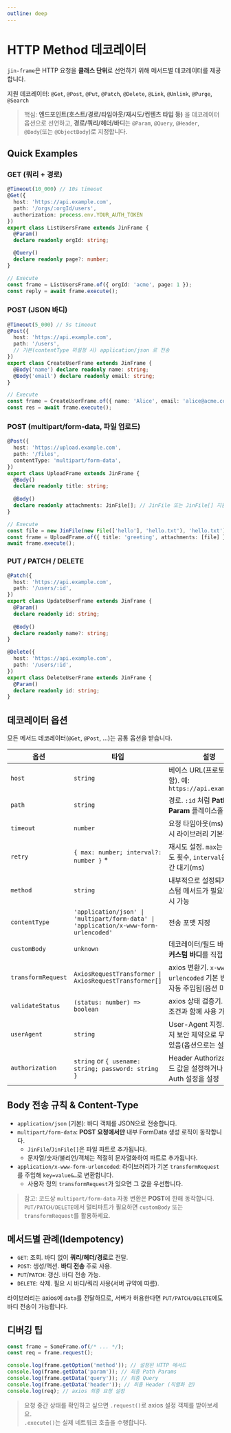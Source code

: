 ```yaml
---
outline: deep
---
```


# HTTP Method 데코레이터

`jin-frame`은 HTTP 요청을 **클래스 단위**로 선언하기 위해 메서드별 데코레이터를 제공합니다.

지원 데코레이터: `@Get`, `@Post`, `@Put`, `@Patch`, `@Delete`, `@Link`, `@Unlink`, `@Purge`, `@Search`

> 핵심: **엔드포인트(호스트/경로/타임아웃/재시도/컨텐츠 타입 등)** 을 데코레이터 옵션으로 선언하고, **경로/쿼리/헤더/바디**는 `@Param`, `@Query`, `@Header`, `@Body`(또는 `@ObjectBody`)로 지정합니다.

## Quick Examples

### GET (쿼리 + 경로)

```ts
@Timeout(10_000) // 10s timeout
@Get({
  host: 'https://api.example.com',
  path: '/orgs/:orgId/users',
  authorization: process.env.YOUR_AUTH_TOKEN
})
export class ListUsersFrame extends JinFrame {
  @Param() 
  declare readonly orgId: string;

  @Query() 
  declare readonly page?: number;
}

// Execute
const frame = ListUsersFrame.of({ orgId: 'acme', page: 1 });
const reply = await frame.execute();
```

### POST (JSON 바디)

```ts
@Timeout(5_000) // 5s timeout
@Post({
  host: 'https://api.example.com',
  path: '/users',
  // 기본(contentType 미설정 시) application/json 로 전송
})
export class CreateUserFrame extends JinFrame {
  @Body('name') declare readonly name: string;
  @Body('email') declare readonly email: string;
}

// Execute
const frame = CreateUserFrame.of({ name: 'Alice', email: 'alice@acme.com' });
const res = await frame.execute();
```

### POST (multipart/form-data, 파일 업로드)

```ts
@Post({
  host: 'https://upload.example.com',
  path: '/files',
  contentType: 'multipart/form-data',
})
export class UploadFrame extends JinFrame {
  @Body() 
  declare readonly title: string;
  
  @Body() 
  declare readonly attachments: JinFile[]; // JinFile 또는 JinFile[] 지원
}

// Execute
const file = new JinFile(new File(['hello'], 'hello.txt'), 'hello.txt');
const frame = UploadFrame.of({ title: 'greeting', attachments: [file] });
await frame.execute();
```

### PUT / PATCH / DELETE

```ts
@Patch({ 
  host: 'https://api.example.com', 
  path: '/users/:id',
})
export class UpdateUserFrame extends JinFrame {
  @Param() 
  declare readonly id: string;
  
  @Body() 
  declare readonly name?: string;
}

@Delete({
  host: 'https://api.example.com',
  path: '/users/:id',
})
export class DeleteUserFrame extends JinFrame {
  @Param() 
  declare readonly id: string;
}
```

## 데코레이터 옵션

모든 메서드 데코레이터(`@Get`, `@Post`, …)는 공통 옵션을 받습니다.

| 옵션               | 타입                                                                                 | 설명                                                                            |
| ------------------ | ------------------------------------------------------------------------------------ | ------------------------------------------------------------------------------- |
| `host`             | `string`                                                                             | 베이스 URL(프로토콜 포함). 예: `https://api.example.com`                        |
| `path`             | `string`                                                                             | 경로. `:id` 처럼 **Path Param** 플레이스홀더 지원                               |
| `timeout`          | `number`                                                                             | 요청 타임아웃(ms). 미설정 시 라이브러리 기본값 사용                             |
| `retry`            | `{ max: number; interval?: number }` \*                                              | 재시도 설정. `max`는 최대 시도 횟수, `interval`은 시도 간 대기(ms)              |
| `method`           | `string`                                                                             | 내부적으로 설정되지만, 커스텀 메서드가 필요하면 명시 가능                       |
| `contentType`      | `'application/json' \| 'multipart/form-data' \| 'application/x-www-form-urlencoded'` | 전송 포맷 지정                                                                  |
| `customBody`       | `unknown`                                                                            | 데코레이터/필드 바디 대신 **커스텀 바디**를 직접 지정                           |
| `transformRequest` | `AxiosRequestTransformer \| AxiosRequestTransformer[]`                               | axios 변환기. `x-www-form-urlencoded` 기본 변환기가 자동 주입됨(옵션 미설정 시) |
| `validateStatus`   | `(status: number) => boolean`                                                        | axios 상태 검증기. 재시도 조건과 함께 사용 가능                                 |
| `userAgent`        | `string`                                                                             | User-Agent 지정. 브라우저 보안 제약으로 무시될 수 있음(옵션으로는 설정 가능)    |
| `authorization`    | `string` or `{ usename: string; password: string }`                                  | Header Authorization 필드 값을 설정하거나 Basic Auth 설정을 설정                |

## Body 전송 규칙 & Content-Type

- `application/json` (기본): 바디 객체를 JSON으로 전송합니다.
- `multipart/form-data`: **POST 요청에서만** 내부 FormData 생성 로직이 동작합니다.
  - `JinFile`/`JinFile[]`은 파일 파트로 추가됩니다.
  - 문자열/숫자/불리언/객체는 적절히 문자열화하여 파트로 추가됩니다.
- `application/x-www-form-urlencoded`: 라이브러리가 기본 `transformRequest`를 주입해 `key=value&…`로 변환합니다.
  - 사용자 정의 `transformRequest`가 있으면 그 값을 우선합니다.

> 참고: 코드상 `multipart/form-data` 자동 변환은 **POST**에 한해 동작합니다. `PUT/PATCH/DELETE`에서 멀티파트가 필요하면 `customBody` 또는 `transformRequest`를 활용하세요.

## 메서드별 관례(Idempotency)

- `GET`: 조회. 바디 없이 **쿼리/헤더/경로**로 전달.
- `POST`: 생성/액션. **바디 전송** 주로 사용.
- `PUT`/`PATCH`: 갱신. 바디 전송 가능.
- `DELETE`: 삭제. 필요 시 바디/쿼리 사용(서버 규약에 따름).

라이브러리는 axios에 `data`를 전달하므로, 서버가 허용한다면 `PUT/PATCH/DELETE`에도 바디 전송이 가능합니다.

## 디버깅 팁

```ts
const frame = SomeFrame.of(/* ... */);
const req = frame.request();

console.log(frame.getOption('method')); // 설정된 HTTP 메서드
console.log(frame.getData('param')); // 최종 Path Params
console.log(frame.getData('query')); // 최종 Query
console.log(frame.getData('header')); // 최종 Header (직렬화 전)
console.log(req); // axios 최종 요청 설정
```

> 요청 중간 상태를 확인하고 싶으면 `.request()`로 axios 설정 객체를 받아보세요.  
> `.execute()`는 실제 네트워크 호출을 수행합니다.
